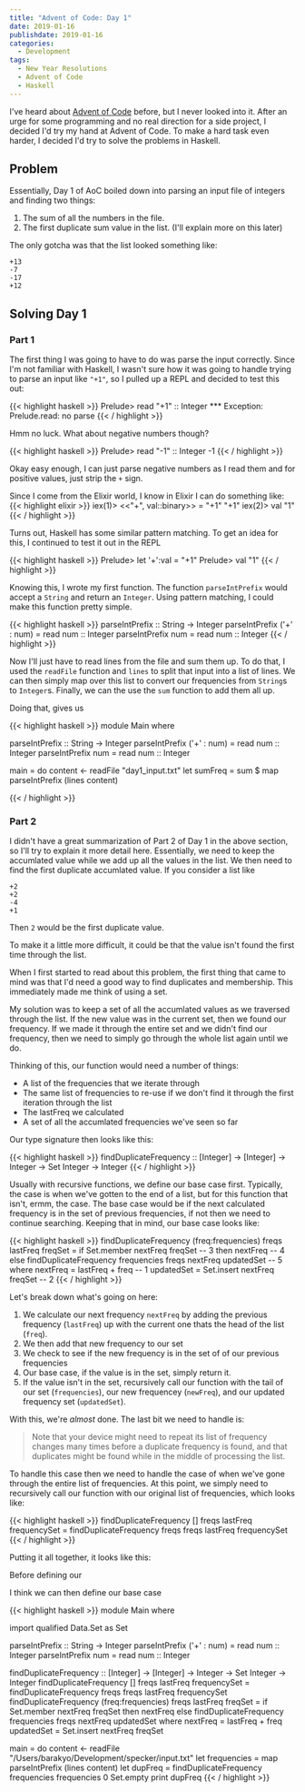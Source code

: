 ```yaml
---
title: "Advent of Code: Day 1"
date: 2019-01-16
publishdate: 2019-01-16
categories:
  - Development
tags:
  - New Year Resolutions
  - Advent of Code
  - Haskell
---
```


I've heard about [Advent of Code](https://adventofcode.com/) before, but I never
looked into it. After an urge for some programming and no real direction for a
side project, I decided I'd try my hand at Advent of Code. To make a hard task
even harder, I decided I'd try to solve the problems in Haskell.

## Problem

Essentially, Day 1 of AoC boiled down into parsing an input file of integers and
finding two things:

1. The sum of all the numbers in the file.
2. The first duplicate sum value in the list. (I'll explain more on this later)

The only gotcha was that the list looked something like:

```
+13
-7
-17
+12
```

## Solving Day 1

### Part 1

The first thing I was going to have to do was parse the input correctly.
Since I'm not familiar with Haskell, I wasn't sure how it was going to handle
trying to parse an input like `"+1"`, so I pulled up a REPL and decided to test
this out:

{{< highlight haskell >}}
Prelude> read "+1" :: Integer
*** Exception: Prelude.read: no parse
{{< / highlight >}}

Hmm no luck. What about negative numbers though?

{{< highlight haskell >}}
Prelude> read "-1" :: Integer
-1
{{< / highlight >}}

Okay easy enough, I can just parse negative numbers as I read them and for
positive values, just strip the `+` sign.

Since I come from the Elixir world, I know in Elixir I can do something like:
{{< highlight elixir >}}
iex(1)> <<"+", val::binary>> = "+1"
"+1"
iex(2)> val
"1"
{{< / highlight >}}

Turns out, Haskell has some similar pattern matching. To get an idea for this,
I continued to test it out in the REPL

{{< highlight haskell >}}
Prelude> let '+':val = "+1"
Prelude> val
"1"
{{< / highlight >}}

Knowing this, I wrote my first function. The function `parseIntPrefix` would
accept a `String` and return an `Integer`. Using pattern matching, I could make
this function pretty simple.

{{< highlight haskell >}}
parseIntPrefix :: String -> Integer
parseIntPrefix ('+' : num) = read num :: Integer
parseIntPrefix num = read num :: Integer
{{< / highlight >}}

Now I'll just have to read lines from the file and sum them up. To do that, I
used the `readFile` function and `lines` to split that input into a list of
lines. We can then simply map over this list to convert our frequencies
from `String`s to `Integer`s. Finally, we can the use the `sum` function to
add them all up.

Doing that, gives us

{{< highlight haskell >}}
module Main where

parseIntPrefix :: String -> Integer
parseIntPrefix ('+' : num) = read num :: Integer
parseIntPrefix num = read num :: Integer

main = do
  content <- readFile "day1_input.txt"
  let sumFreq = sum $ map parseIntPrefix (lines content)

{{< / highlight >}}

### Part 2

I didn't have a great summarization of Part 2 of Day 1 in the above section, so
I'll try to explain it more detail here. Essentially, we need to keep the
accumlated value while we add up all the values in the list. We then need to
find the first duplicate accumlated value. If you consider a list like

```
+2
+2
-4
+1
```

Then `2` would be the first duplicate value.

To make it a little more difficult, it could be that the value isn't found
the first time through the list.

When I first started to read about this problem, the first thing that came to
mind was that I'd need a good way to find duplicates and membership. This
immediately made me think of using a set.

My solution was to keep a set of all the accumlated values as we traversed
through the list. If the new value was in the current set, then we found our
frequency. If we made it through the entire set and we didn't find our
frequency, then we need to simply go through the whole list again until we do.

Thinking of this, our function would need a number of things:

* A list of the frequencies that we iterate through
* The same list of frequencies to re-use if we don't find it through the first
iteration through the list
* The lastFreq we calculated
* A set of all the accumlated frequencies we've seen so far

Our type signature then looks like this:

{{< highlight haskell >}}
findDuplicateFrequency :: [Integer] -> [Integer] -> Integer -> Set Integer -> Integer
{{< / highlight >}}

Usually with recursive functions, we define our base case first. Typically,
the case is when we've gotten to the end of a list, but for this function that
isn't, ermm, the case. The base case would be if the next calculated frequency
is in the set of previous frequencies, if not then we need to continue
searching. Keeping that in mind, our base case looks like:

{{< highlight haskell >}}
findDuplicateFrequency (freq:frequencies) freqs lastFreq freqSet =
  if Set.member nextFreq freqSet -- 3
    then nextFreq -- 4
    else findDuplicateFrequency frequencies freqs nextFreq updatedSet -- 5
  where nextFreq = lastFreq + freq -- 1
        updatedSet = Set.insert nextFreq freqSet -- 2
{{< / highlight >}}

Let's break down what's going on here:

1. We calculate our next frequency `nextFreq` by adding the previous frequency
(`lastFreq`) up with the current one thats the head of the list (`freq`).
2. We then add that new frequency to our set
3. We check to see if the new frequency is in the set of of our previous
frequencies
4. Our base case, if the value is in the set, simply return it.
5. If the value isn't in the set, recursively call our function with
the tail of our set (`frequencies`), our new frequencey (`newFreq`), and
our updated frequency set (`updatedSet`).

With this, we're _almost_ done. The last bit we need to handle is:

> Note that your device might need to repeat its list of frequency changes many
> times before a duplicate frequency is found, and that duplicates might be 
> found while in the middle of processing the list.

To handle this case then we need to handle the case of when we've gone through
the entire list of frequencies. At this point, we simply need to recursively
call our function with our original list of frequencies, which looks like:

{{< highlight haskell >}}
findDuplicateFrequency [] freqs lastFreq frequencySet =
  findDuplicateFrequency freqs freqs lastFreq frequencySet
{{< / highlight >}}

Putting it all together, it looks like this:

Before defining our 

I think we can then define our base case

{{< highlight haskell >}}
module Main where

import qualified Data.Set as Set

parseIntPrefix :: String -> Integer
parseIntPrefix ('+' : num) = read num :: Integer
parseIntPrefix num = read num :: Integer

findDuplicateFrequency :: [Integer] -> [Integer] -> Integer -> Set Integer -> Integer
findDuplicateFrequency [] freqs lastFreq frequencySet =
  findDuplicateFrequency freqs freqs lastFreq frequencySet
findDuplicateFrequency (freq:frequencies) freqs lastFreq freqSet =
  if Set.member nextFreq freqSet
    then nextFreq
    else findDuplicateFrequency frequencies freqs nextFreq updatedSet
  where nextFreq = lastFreq + freq
        updatedSet = Set.insert nextFreq freqSet

main = do
  content <- readFile "/Users/barakyo/Development/specker/input.txt"
  let frequencies = map parseIntPrefix (lines content)
  let dupFreq = findDuplicateFrequency frequencies frequencies 0 Set.empty
  print dupFreq
{{< / highlight >}}
